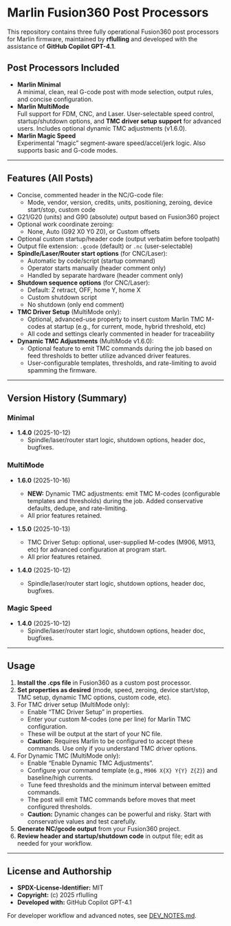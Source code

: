 # Marlin Fusion360 Post Processors

This repository contains three fully operational Fusion360 post processors for Marlin firmware, maintained by **rflulling** and developed with the assistance of **GitHub Copilot GPT-4.1**.

## Post Processors Included

- **Marlin Minimal**  
  A minimal, clean, real G-code post with mode selection, output rules, and concise configuration.
- **Marlin MultiMode**  
  Full support for FDM, CNC, and Laser. User-selectable speed control, startup/shutdown options, and **TMC driver setup support** for advanced users. Includes optional dynamic TMC adjustments (v1.6.0).
- **Marlin Magic Speed**  
  Experimental “magic” segment-aware speed/accel/jerk logic. Also supports basic and G-code modes.

---

## Features (All Posts)

- Concise, commented header in the NC/G-code file:
    - Mode, vendor, version, credits, units, positioning, zeroing, device start/stop, custom code
- G21/G20 (units) and G90 (absolute) output based on Fusion360 project
- Optional work coordinate zeroing:
    - None, Auto (G92 X0 Y0 Z0), or Custom offsets
- Optional custom startup/header code (output verbatim before toolpath)
- Output file extension: `.gcode` (default) or `.nc` (user-selectable)
- **Spindle/Laser/Router start options** (for CNC/Laser):
    - Automatic by code/script (startup command)
    - Operator starts manually (header comment only)
    - Handled by separate hardware (header comment only)
- **Shutdown sequence options** (for CNC/Laser):
    - Default: Z retract, OFF, home Y, home X
    - Custom shutdown script
    - No shutdown (only end comment)
- **TMC Driver Setup** (MultiMode only):
    - Optional, advanced-use property to insert custom Marlin TMC M-codes at startup (e.g., for current, mode, hybrid threshold, etc)
    - All code and settings clearly commented in header for traceability
- **Dynamic TMC Adjustments** (MultiMode v1.6.0):
    - Optional feature to emit TMC commands during the job based on feed thresholds to better utilize advanced driver features.
    - User-configurable templates, thresholds, and rate-limiting to avoid spamming the firmware.

---

## Version History (Summary)

### Minimal

- **1.4.0** (2025-10-12)
    - Spindle/laser/router start logic, shutdown options, header doc, bugfixes.

### MultiMode

- **1.6.0** (2025-10-16)
    - **NEW:** Dynamic TMC adjustments: emit TMC M-codes (configurable templates and thresholds) during the job. Added conservative defaults, dedupe, and rate-limiting.
    - All prior features retained.

- **1.5.0** (2025-10-13)
    - TMC Driver Setup: optional, user-supplied M-codes (M906, M913, etc) for advanced configuration at program start.
    - All prior features retained.

- **1.4.0** (2025-10-12)
    - Spindle/laser/router start logic, shutdown options, header doc, bugfixes.

### Magic Speed

- **1.4.0** (2025-10-12)
    - Spindle/laser/router start logic, shutdown options, header doc, bugfixes.

---

## Usage

1. **Install the .cps file** in Fusion360 as a custom post processor.
2. **Set properties as desired** (mode, speed, zeroing, device start/stop, TMC setup, dynamic TMC options, custom code, etc).
3. For TMC driver setup (MultiMode only):
    - Enable “TMC Driver Setup” in properties.
    - Enter your custom M-codes (one per line) for Marlin TMC configuration.
    - These will be output at the start of your NC file.
    - **Caution:** Requires Marlin to be configured to accept these commands. Use only if you understand TMC driver options.
4. For Dynamic TMC (MultiMode only):
    - Enable “Enable Dynamic TMC Adjustments”.
    - Configure your command template (e.g., `M906 X{X} Y{Y} Z{Z}`) and baseline/high currents.
    - Tune feed thresholds and the minimum interval between emitted commands.
    - The post will emit TMC commands before moves that meet configured thresholds.
    - **Caution:** Dynamic changes can be powerful and risky. Start with conservative values and test carefully.
5. **Generate NC/gcode output** from your Fusion360 project.
6. **Review header and startup/shutdown code** in output file; edit as needed for your workflow.

---

## License and Authorship

- **SPDX-License-Identifier:** MIT
- **Copyright:** (c) 2025 rflulling
- **Developed with:** GitHub Copilot GPT-4.1

For developer workflow and advanced notes, see [DEV_NOTES.md](./DEV_NOTES.md).
